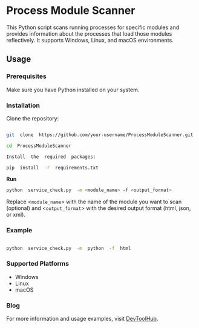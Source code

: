 
# Process Module Scanner

This Python script scans running processes for specific modules and provides information about the processes that load those modules reflectively. It supports Windows, Linux, and macOS environments.

## Usage
### Prerequisites
Make sure you have Python installed on your system.
### Installation
Clone the repository:
```bash

git  clone  https://github.com/your-username/ProcessModuleScanner.git

cd  ProcessModuleScanner

Install  the  required  packages:

pip  install  -r  requirements.txt
```
**Run**
```bash
python  service_check.py  -m <module_name> -f <output_format>
```

Replace <`module_name`> with the name of the module you want to scan (optional) and <`output_format`> with the desired output format (html, json, or xml).  

### Example

```bash

python  service_check.py  -m  python  -f  html

```
### Supported Platforms

 - Windows
 - Linux
 - macOS

### Blog
For more information and usage examples, visit [DevToolHub](https://devtoolhub.com/).
